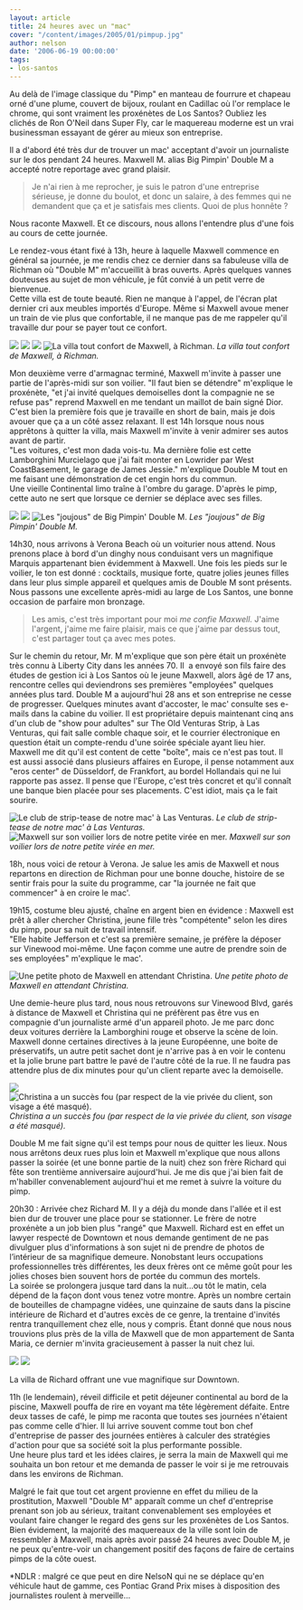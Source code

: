 ```yaml
---
layout: article
title: 24 heures avec un "mac"
cover: "/content/images/2005/01/pimpup.jpg"
author: nelson
date: '2006-06-19 00:00:00'
tags:
- los-santos
---
```


Au delà de l'image classique du "Pimp" en manteau de fourrure et chapeau orné d'une plume, couvert de bijoux, roulant en Cadillac où l'or remplace le chrome, qui sont vraiment les proxénètes de Los Santos? Oubliez les clichés de Ron O'Neil dans Super Fly, car le maquereau moderne est un vrai businessman essayant de gérer au mieux son entreprise.

Il a d'abord été très dur de trouver un mac' acceptant d'avoir un journaliste sur le dos pendant 24 heures. Maxwell M. alias Big Pimpin' Double M a accepté notre reportage avec grand plaisir.

> Je n'ai rien à me reprocher, je suis le patron d'une entreprise sérieuse, je donne du boulot, et donc un salaire, à des femmes qui ne demandent que ça et je satisfais mes clients. Quoi de plus honnête ?

Nous raconte Maxwell. Et ce discours, nous allons l'entendre plus d'une fois au cours de cette journée.

Le rendez-vous étant fixé à 13h, heure à laquelle Maxwell commence en général sa journée, je me rendis chez ce dernier dans sa fabuleuse villa de Richman où "Double M" m'accueillit à bras ouverts. Après quelques vannes douteuses au sujet de mon véhicule, je fût convié à un petit verre de bienvenue.  
Cette villa est de toute beauté. Rien ne manque à l'appel, de l'écran plat dernier cri aux meubles importés d'Europe. Même si Maxwell avoue mener un train de vie plus que confortable, il ne manque pas de me rappeler qu'il travaille dur pour se payer tout ce confort.

![](/content/images/2005/01/pimphouse.jpg)
![](/content/images/2005/01/pimpint1.jpg)
![](/content/images/2005/01/pimpint2.jpg)
![La villa tout confort de Maxwell, à Richman.](/content/images/2005/01/pimpint3.jpg)
_La villa tout confort de Maxwell, à Richman._

Mon deuxième verre d'armagnac terminé, Maxwell m'invite à passer une partie de l'après-midi sur son voilier. "Il faut bien se détendre" m'explique le proxénète, "et j'ai invité quelques demoiselles dont la compagnie ne se refuse pas" reprend Maxwell en me tendant un maillot de bain signé Dior.  
C'est bien la première fois que je travaille en short de bain, mais je dois avouer que ça a un côté assez relaxant. Il est 14h lorsque nous nous apprêtons à quitter la villa, mais Maxwell m'invite à venir admirer ses autos avant de partir.  
"Les voitures, c'est mon dada vois-tu. Ma dernière folie est cette Lamborghini Murcielago que j'ai fait monter en Lowrider par West CoastBasement, le garage de James Jessie." m'explique Double M tout en me faisant une démonstration de cet engin hors du commun.  
Une vieille Continental limo traîne à l'ombre du garage. D'après le pimp, cette auto ne sert que lorsque ce dernier se déplace avec ses filles.

![](/content/images/2005/01/pimplambo.jpg)
![](/content/images/2005/01/pimpup.jpg)
![Les "joujous" de Big Pimpin' Double M.](/content/images/2005/01/pimplimo.jpg)
_Les "joujous" de Big Pimpin' Double M._

14h30, nous arrivons à Verona Beach où un voiturier nous attend. Nous prenons place à bord d'un dinghy nous conduisant vers un magnifique Marquis appartenant bien évidemment à Maxwell. Une fois les pieds sur le voilier, le ton est donné : cocktails, musique forte, quatre jolies jeunes filles dans leur plus simple appareil et quelques amis de Double M sont présents. Nous passons une excellente après-midi au large de Los Santos, une bonne occasion de parfaire mon bronzage.

> Les amis, c'est très important pour moi _me confie Maxwell._ J'aime l'argent, j'aime me faire plaisir, mais ce que j'aime par dessus tout, c'est partager tout ça avec mes potes.

Sur le chemin du retour, Mr. M m'explique que son père était un proxénète très connu à Liberty City dans les années 70. Il&nbsp; a envoyé son fils faire des études de gestion ici à Los Santos où le jeune Maxwell, alors âgé de 17 ans, rencontre celles qui deviendrons ses premières "employées" quelques années plus tard. Double M a aujourd'hui 28 ans et son entreprise ne cesse de progresser. Quelques minutes avant d'accoster, le mac' consulte ses e-mails dans la cabine du voilier. Il est propriétaire depuis maintenant cinq ans d'un club de "show pour adultes" sur The Old Venturas Strip, à Las Venturas, qui fait salle comble chaque soir, et le courrier électronique en question était un compte-rendu d'une soirée spéciale ayant lieu hier. Maxwell me dit qu'il est content de cette "boîte", mais ce n'est pas tout. Il est aussi associé dans plusieurs affaires en Europe, il pense notamment aux "eros center" de Düsseldorf, de Frankfort, au bordel Hollandais qui ne lui rapporte pas assez. Il pense que l'Europe, c'est très concret et qu'il connaît une banque bien placée pour ses placements. C'est idiot, mais ça le fait sourire.

![Le club de strip-tease de notre mac' à Las Venturas.](/content/images/2005/01/pimplv.jpg)
_Le club de strip-tease de notre mac' à Las Venturas._[](/content/images/2005/01/pimpboat1.jpg)
![Maxwell sur son voilier lors de notre petite virée en mer.](/content/images/2005/01/pimpboat2.jpg)
_Maxwell sur son voilier lors de notre petite virée en mer._

18h, nous voici de retour à Verona. Je salue les amis de Maxwell et nous repartons en direction de Richman pour une bonne douche, histoire de se sentir frais pour la suite du programme, car "la journée ne fait que commencer" à en croire le mac'.

19h15, costume bleu ajusté, chaîne en argent bien en évidence : Maxwell est prêt à aller chercher Christina, jeune fille très "compétente" selon les dires du pimp, pour sa nuit de travail intensif.  
"Elle habite Jefferson et c'est sa première semaine, je préfère la déposer sur Vinewood moi-même. Une façon comme une autre de prendre soin de ses employées" m'explique le mac'.

![Une petite photo de Maxwell en attendant Christina.](/content/images/2005/01/pimpjeff.jpg)
_Une petite photo de Maxwell en attendant Christina._

Une demie-heure plus tard, nous nous retrouvons sur Vinewood Blvd, garés à distance de Maxwell et Christina qui ne préfèrent pas être vus en compagnie d'un journaliste armé d'un appareil photo. Je me parc donc deux voitures derrière la Lamborghini rouge et observe la scène de loin. Maxwell donne certaines directives à la jeune Européenne, une boite de préservatifs, un autre petit sachet dont je n'arrive pas à en voir le contenu et la jolie brune part battre le pavé de l'autre côté de la rue. Il ne faudra pas attendre plus de dix minutes pour qu'un client reparte avec la demoiselle.

![](/content/images/2005/01/pimpvinewood.jpg)
![Christina a un succès fou (par respect de la vie privée du client, son visage a été masqué).](/content/images/2005/01/pimpcaro.jpg)
_Christina a un succès fou (par respect de la vie privée du client, son visage a été masqué)._

Double M me fait signe qu'il est temps pour nous de quitter les lieux. Nous nous arrêtons deux rues plus loin et Maxwell m'explique que nous allons passer la soirée (et une bonne partie de la nuit) chez son frère Richard qui fête son trentième anniversaire aujourd'hui. Je me dis que j'ai bien fait de m'habiller convenablement aujourd'hui et me remet à suivre la voiture du pimp.

20h30 : Arrivée chez Richard M. Il y a déjà du monde dans l'allée et il est bien dur de trouver une place pour se stationner. Le frère de notre proxénète a un job bien plus "rangé" que Maxwell. Richard est en effet un lawyer respecté de Downtown et nous demande gentiment de ne pas divulguer plus d'informations à son sujet ni de prendre de photos de l’intérieur de sa magnifique demeure. Nonobstant leurs occupations professionnelles très différentes, les deux frères ont ce même goût pour les jolies choses bien souvent hors de portée du commun des mortels.  
La soirée se prolongera jusque tard dans la nuit...ou tôt le matin, cela dépend de la façon dont vous tenez votre montre. Après un nombre certain de bouteilles de champagne vidées, une quinzaine de sauts dans la piscine intérieure de Richard et d'autres excès de ce genre, la trentaine d'invités rentra tranquillement chez elle, nous y compris. Étant donné que nous nous trouvions plus près de la villa de Maxwell que de mon appartement de Santa Maria, ce dernier m'invita gracieusement à passer la nuit chez lui.

![](/content/images/2005/01/pimppart.jpg)
![](/content/images/2005/01/pimpatnight.jpg)

La villa de Richard offrant une vue magnifique sur Downtown.

11h (le lendemain), réveil difficile et petit déjeuner continental au bord de la piscine, Maxwell pouffa de rire en voyant ma tête légèrement défaite. Entre deux tasses de café, le pimp me raconta que toutes ses journées n'étaient pas comme celle d'hier. Il lui arrive souvent comme tout bon chef d'entreprise de passer des journées entières à calculer des stratégies d'action pour que sa société soit la plus performante possible.  
Une heure plus tard et les idées claires, je serra la main de Maxwell qui me souhaita un bon retour et me demanda de passer le voir si je me retrouvais dans les environs de Richman.

Malgré le fait que tout cet argent provienne en effet du milieu de la prostitution, Maxwell "Double M" apparaît comme un chef d'entreprise prenant son job au sérieux, traitant convenablement ses employées et voulant faire changer le regard des gens sur les proxénètes de Los Santos. Bien évidement, la majorité des maquereaux de la ville sont loin de ressembler à Maxwell, mais après avoir passé 24 heures avec Double M, je ne peux qu'entre-voir un changement positif des façons de faire de certains pimps de la côte ouest.

\*NDLR : malgré ce que peut en dire NelsoN qui ne se déplace qu'en véhicule haut de gamme, ces Pontiac Grand Prix mises à disposition des journalistes roulent à merveille...

<!--kg-card-end: markdown-->
